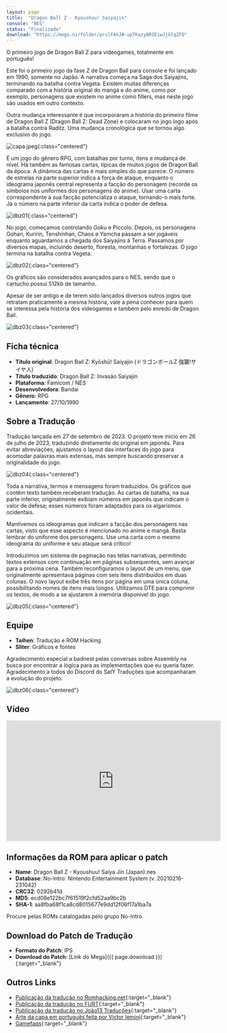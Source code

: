 ```yaml
---
layout: page
title:  "Dragon Ball Z - Kyoushuu! Saiyajin"
console: "NES"
status: "Finalizado"
download: "https://mega.nz/folder/prslFAhJ#-upTKazyBRZEiwJjGlqZFQ"
---
```


O primeiro jogo de Dragon Ball Z para videogames, totalmente em português!

Este foi o primeiro jogo da fase Z de Dragon Ball para console e foi lançado em 1990, somente no Japão. A narrativa começa na Saga dos Saiyajins, terminando na batalha contra Vegeta. Existem muitas diferenças comparado com a história original do mangá e do anime, como por exemplo, personagens que existem no anime como fillers, mas neste jogo são usados em outro contexto.

Outra mudança interessante é que incorporaram a história do primeiro filme de Dragon Ball Z (Dragon Ball Z: Dead Zone) e colocaram no jogo logo após a batalha contra Raditz. Uma mudança cronológica que se tornou algo exclusivo do jogo.

![capa.jpeg](/img/dbz_kyoushuu_saiyajin/capa.jpeg){:class="centered"}

É um jogo do gênero RPG, com batalhas por turno, itens e mudança de nível. Há também as famosas cartas, típicas de muitos jogos de Dragon Ball da época. A dinâmica das cartas é mais simples do que parece. O número de estrelas na parte superior indica a força de ataque, enquanto o ideograma japonês central representa a facção do personagem (recorde os símbolos nos uniformes dos personagens do anime). Usar uma carta correspondente à sua facção potencializa o ataque, tornando-o mais forte. Já o número na parte inferior da carta indica o poder de defesa.

![dbz01](/img/dbz_kyoushuu_saiyajin/dbz01.png){:class="centered"}

No jogo, começamos controlando Goku e Piccolo. Depois, os personagens Gohan, Kuririn, Tenshinhan, Chaos e Yamcha passam a ser jogáveis enquanto aguardamos a chegada dos Saiyajins à Terra. Passamos por diversos mapas, incluindo deserto, floresta, montanhas e fortalezas. O jogo termina na batalha contra Vegeta.

![dbz02](/img/dbz_kyoushuu_saiyajin/dbz02.png){:class="centered"}

Os gráficos são considerados avançados para o NES, sendo que o cartucho possui 512kb de tamanho.

Apesar de ser antigo e de terem sido lançados diversos outros jogos que retratam praticamente a mesma história, vale a pena conhecer para quem se interessa pela história dos videogames e também pelo enredo de Dragon Ball.

![dbz03](/img/dbz_kyoushuu_saiyajin/dbz03.png){:class="centered"}

## Ficha técnica

- **Título original**: Dragon Ball Z: Kyōshū! Saiyajin (ドラゴンボールZ 強襲!サイヤ人)
- **Título traduzido**: Dragon Ball Z: Invasão Saiyajin
- **Plataforma**: Famicom / NES
- **Desenvolvedora**: Bandai
- **Gênero**: RPG
- **Lançamento**: 27/10/1990

## Sobre a Tradução

Tradução lançada em 27 de setembro de 2023. O projeto teve início em 26 de julho de 2023, traduzindo diretamente do original em japonês. Para evitar abreviações, ajustamos o layout das interfaces do jogo para acomodar palavras mais extensas, mas sempre buscando preservar a originalidade do jogo.

![dbz04](/img/dbz_kyoushuu_saiyajin/dbz04.png){:class="centered"}

Toda a narrativa, termos e mensagens foram traduzidos. Os gráficos que contêm texto também receberam tradução. As cartas de batalha, na sua parte inferior, originalmente exibiam números em japonês que indicam o valor de defesa; esses números foram adaptados para os algarismos ocidentais.

Mantivemos os ideogramas que indicam a facção dos personagens nas cartas, visto que esse aspecto é mencionado no anime e mangá. Basta lembrar do uniforme dos personagens. Use uma carta com o mesmo ideograma do uniforme e seu ataque será crítico!

Introduzimos um sistema de paginação nas telas narrativas, permitindo textos extensos com continuação em páginas subsequentes, sem avançar para a próxima cena. Também reconfiguramos o layout de um menu, que originalmente apresentava páginas com seis itens distribuídos em duas colunas. O novo layout exibe três itens por página em uma única coluna, possibilitando nomes de itens mais longos. Utilizamos DTE para comprimir os textos, de modo a se ajustarem à memória disponível do jogo.

![dbz05](/img/dbz_kyoushuu_saiyajin/dbz05.png){:class="centered"}

## Equipe

- **Taihen**: Tradução e ROM Hacking
- **Sliter**: Gráficos e fontes

Agradecimento especial a badnest pelas conversas sobre Assembly na busca por encontrar a lógica para as implementações que eu queria fazer. Agradecimento a todos do Discord do SatY Traduções que acompanharam a evolução do projeto.

![dbz06](/img/dbz_kyoushuu_saiyajin/dbz06.png){:class="centered"}

## Vídeo

<div class="iframe-container"><iframe width="560" height="315" src="https://www.youtube.com/embed/nq9vyQKu_8Y?si=W2IXF6wVo4CTEU1F" title="YouTube video player" frameborder="0" allow="accelerometer; autoplay; clipboard-write; encrypted-media; gyroscope; picture-in-picture; web-share" allowfullscreen></iframe></div>

## Informações da ROM para aplicar o patch

- **Name**: Dragon Ball Z - Kyoushuu! Saiya Jin (Japan).nes
- **Database**: No-Intro: Nintendo Entertainment System (v. 20210216-231042)
- **CRC32**: 0292b41d
- **MD5**: ecd08e122bc7f61519f2cfd52aa9bc2b
- **SHA-1**: aa8fba68f1ca8cd8015677e9dd12f06f17a1ba7a

Procure pelas ROMs catalogadas pelo grupo No-Intro.

## Download do Patch de Tradução

- **Formato do Patch**: IPS
- **Download do Patch**: [Link do Mega]({{ page.download }}){:target="_blank"}

## Outros Links

- [Publicação da tradução no Romhacking.net](https://www.romhacking.net/translations/7066/){:target="_blank"}
- [Publicação da tradução no FURT](https://www.romhacking.net.br/index.php?topic=2552.0){:target="_blank"}
- [Publicação da tradução no João13 Traduções](https://joao13traducoes.com/2023/09/nes-dragon-ball-z-kyoushuu-saiyajin-hextinkers/){:target="_blank"}
- [Arte da capa em português feita por Victor Iemini](https://www.deviantart.com/victoriemini/art/Dragon-Ball-Z-Invasao-Saiyajin-BR-988482230){:target="_blank"}
- [Gamefaqs](https://gamefaqs.gamespot.com/nes/575526-dragon-ball-z-kyoushuu-saiyajin){:target="_blank"}